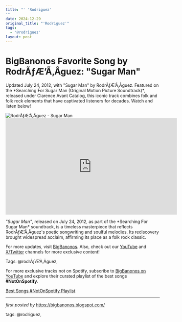 ```yaml
---
title: "' 'Rodriguez'
'"
date: 2024-12-29
original_title: "'Rodriguez'"
tags:
  - '@rodriguez'
layout: post
---
```

<!-- Title of the Post -->
<h1 >BigBanonos Favorite Song by RodrÃƒÆ’Ã‚Â­guez: "Sugar Man"</h1> <!-- Introductory Text -->
<p >Updated July 24, 2012, with "Sugar Man" by RodrÃƒÆ’Ã‚Â­guez. Featured on the *Searching For Sugar Man (Original Motion Picture Soundtrack)*, released under Clarence Avant Catalog, this iconic track combines folk and folk rock elements that have captivated listeners for decades. Watch and listen below!</p> <!-- Featured Image -->
<div > <img src="https://i.scdn.co/image/d1d0f4b212e16eb6bf079e8e7bae11828378a2bc" alt="RodrÃƒÆ’Ã‚Â­guez - Sugar Man" />
</div> <!-- YouTube Video Embed -->
<div > <iframe width="560" height="315" src="https://www.youtube.com/embed/D1NS1uriYJU" title="RodrÃƒÆ’Ã‚Â­guez - Sugar Man" frameborder="0" allowfullscreen></iframe>
</div> <!-- Song Information -->
<div > <p><em>"Sugar Man"</em>, released on July 24, 2012, as part of the *Searching For Sugar Man* soundtrack, is a timeless masterpiece that reflects RodrÃƒÆ’Ã‚Â­guez's poetic songwriting and soulful melodies. Its rediscovery brought widespread acclaim, affirming its place as a folk rock classic.</p>
</div> <!-- Footer Links -->
<div > <p>For more updates, visit <a href="https://bigbanonos.blogspot.com/" target="_blank">BigBanonos</a>. Also, check out our <a href="https://www.youtube.com/@BigBanonos" target="_blank">YouTube</a> and <a href="https://x.com/bigbanonos" target="_blank">X/Twitter</a> channels for more exclusive content!</p>
</div> <!-- Tags -->
<p >Tags: @rodrÃƒÆ’Ã‚Â­guez,</p>


<!--Subscribe and Playlist Links-->
<div>
    <p>For more exclusive tracks not on Spotify, subscribe to <a href="https://www.youtube.com/@BigBanonos" target="_blank">BigBanonos on YouTube</a> and explore their curated playlist of the best songs <strong>#NotOnSpotify</strong>.</p>
    <p><a href="https://www.youtube.com/playlist?list=PLtuNtuTatqI0kFahUCbtbfenC_ET5O_tr" target="_blank">Best Songs #NotOnSpotify Playlist<br /></a></p></div>

<hr />

<p><em>first posted by</em> <a href="https://bigbanonos.blogspot.com/" rel="noopener" target="_new">https://bigbanonos.blogspot.com/</a></p>

<p>tags: @rodriguez,</p>
